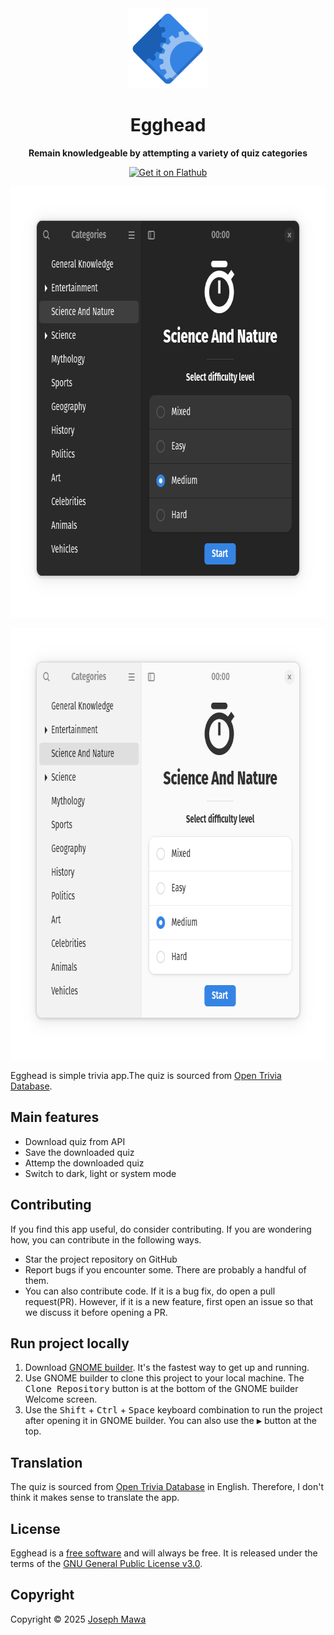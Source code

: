 <!-- markdownlint-disable -->
<div align="center">
  <img src="./data/icons/hicolor/scalable/apps/io.github.josephmawa.Egghead.svg" alt="Egghead" width="128" height="128"/>
</div>
<h1 align="center">Egghead</h1>
<p align="center"><b>Remain knowledgeable by attempting a variety of quiz categories</b></p>
<div align="center">
  <a href="https://flathub.org/apps/io.github.josephmawa.Egghead">
    <img width="240" alt="Get it on Flathub" src="https://flathub.org/api/badge?locale=en"/>
  </a>
</div>
<p align="center">
  <img src="./screenshots/egghead-dark-mode.png" alt="Egghead in dark mode" width="734" height="690"/>
</p>

<p align="center">
  <img src="./screenshots/egghead-light-mode.png" alt="Egghead in light mode" width="734" height="690"/>
</p>

<!-- markdownlint-enable -->
<!-- markdownlint-disable headings -->

Egghead is simple trivia app.The quiz is sourced from [Open Trivia Database](https://opentdb.com/).

 ## Main features

- Download quiz from API
- Save the downloaded quiz
- Attemp the downloaded quiz
- Switch to dark, light or system mode

## Contributing

If you find this app useful, do consider contributing. If you are wondering how,
you can contribute in the following ways.

- Star the project repository on GitHub
- Report bugs if you encounter some. There are probably a handful of them.
- You can also contribute code. If it is a bug fix, do open a pull request(PR). However,
if it is a new feature, first open an issue so that we discuss it before opening
a PR.

## Run project locally
 <!-- markdownlint-disable no-inline-html -->
1. Download [GNOME builder](https://flathub.org/apps/org.gnome.Builder). It's the
 fastest way to get up and running.
1. Use GNOME builder to clone this project to your local machine. The
<kbd>Clone Repository</kbd> button is at the bottom of the GNOME builder Welcome
 screen.
1. Use the <kbd>Shift</kbd> + <kbd>Ctrl</kbd> + <kbd>Space</kbd> keyboard
combination to run the project after opening it in GNOME builder. You can also
 use the <kbd>▶</kbd> button at the top.
 <!-- markdownlint-enable no-inline-html -->

 ## Translation

 The quiz is sourced from [Open Trivia Database](https://opentdb.com/) in English.
 Therefore, I don't think it makes sense to translate the app.

## License

Egghead is a [free software](https://www.gnu.org/philosophy/free-sw.html) and
will always be free. It is released under the terms of the
[GNU General Public License v3.0](./LICENSE).

## Copyright

Copyright © 2025 [Joseph Mawa](https://github.com/josephmawa)
